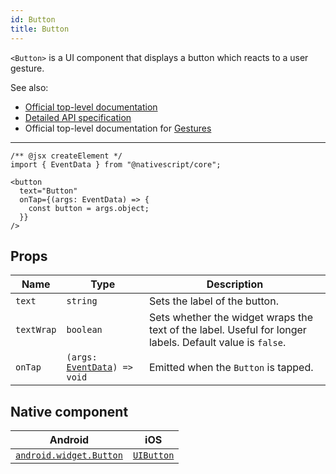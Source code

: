 ```yaml
---
id: Button
title: Button
---
```

<!-- contributors: [shirakaba, MisterBrownRSA, rigor789, eddyverbruggen, ikoevska] -->

`<Button>` is a UI component that displays a button which reacts to a user gesture.

See also:

* [Official top-level documentation](https://docs.nativescript.org/ui/components/activity-indicator)
* [Detailed API specification](https://docs.nativescript.org/api-reference/classes/_ui_button_.button)
* Official top-level documentation for [Gestures](https://docs.nativescript.org/ui/gestures)

---

```tsx
/** @jsx createElement */
import { EventData } from "@nativescript/core";

<button
  text="Button"
  onTap={(args: EventData) => {
    const button = args.object;
  }}
/>
```

<!-- [> screenshots for=Button <] -->

## Props

| Name | Type | Description |
|------|------|-------------|
| `text` | `string` | Sets the label of the button.
| `textWrap` | `boolean` | Sets whether the widget wraps the text of the label. Useful for longer labels. Default value is `false`.
| `onTap` | `(args: `[`EventData`](https://docs.nativescript.org/api-reference/interfaces/__nativescript_core_.eventdata)`) => void` | Emitted when the `Button` is tapped.

## Native component

| Android | iOS |
|---------|-----|
| [`android.widget.Button`](https://developer.android.com/reference/android/widget/Button.html) | [`UIButton`](https://developer.apple.com/documentation/uikit/uibutton)

